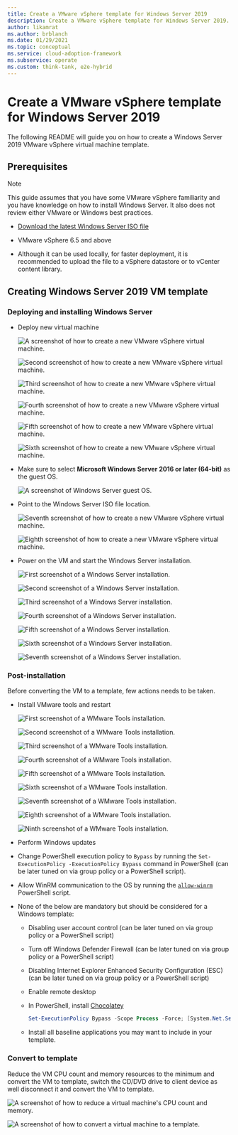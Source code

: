 ```yaml
---
title: Create a VMware vSphere template for Windows Server 2019
description: Create a VMware vSphere template for Windows Server 2019.
author: likamrat
ms.author: brblanch
ms.date: 01/29/2021
ms.topic: conceptual
ms.service: cloud-adoption-framework
ms.subservice: operate
ms.custom: think-tank, e2e-hybrid
---
```


# Create a VMware vSphere template for Windows Server 2019

The following README will guide you on how to create a Windows Server 2019 VMware vSphere virtual machine template.

## Prerequisites

> [!NOTE]
> This guide assumes that you have some VMware vSphere familiarity and you have knowledge on how to install Windows Server. It also does not review either VMware or Windows best practices.

- [Download the latest Windows Server ISO file](https://www.microsoft.com/windows-server/trial)

- VMware vSphere 6.5 and above

- Although it can be used locally, for faster deployment, it is recommended to upload the file to a vSphere datastore or to vCenter content library.

## Creating Windows Server 2019 VM template

### Deploying and installing Windows Server

- Deploy new virtual machine

    ![A screenshot of how to create a new VMware vSphere virtual machine.](./img/vmware-winsrv2k19-template/winsrv-template-newvm-1.png)

    ![Second screenshot of how to create a new VMware vSphere virtual machine.](./img/vmware-winsrv2k19-template/winsrv-template-newvm-2.png)

    ![Third screenshot of how to create a new VMware vSphere virtual machine.](./img/vmware-winsrv2k19-template/winsrv-template-newvm-3.png)

    ![Fourth screenshot of how to create a new VMware vSphere virtual machine.](./img/vmware-winsrv2k19-template/winsrv-template-newvm-4.png)

    ![Fifth screenshot of how to create a new VMware vSphere virtual machine.](./img/vmware-winsrv2k19-template/winsrv-template-newvm-5.png)

    ![Sixth screenshot of how to create a new VMware vSphere virtual machine.](./img/vmware-winsrv2k19-template/winsrv-template-newvm-6.png)

- Make sure to select **Microsoft Windows Server 2016 or later (64-bit)** as the guest OS.

    ![A screenshot of Windows Server guest OS.](./img/vmware-winsrv2k19-template/winsrv-template-guest-os.png)

- Point to the Windows Server ISO file location.

    ![Seventh screenshot of how to create a new VMware vSphere virtual machine.](./img/vmware-winsrv2k19-template/winsrv-template-newvm-7.png)

    ![Eighth screenshot of how to create a new VMware vSphere virtual machine.](./img/vmware-winsrv2k19-template/winsrv-template-newvm-8.png)

- Power on the VM and start the Windows Server installation.

    ![First screenshot of a Windows Server installation.](./img/vmware-winsrv2k19-template/winsrv-template-installation-1.png)

    ![Second screenshot of a Windows Server installation.](./img/vmware-winsrv2k19-template/winsrv-template-installation-2.png)

    ![Third screenshot of a Windows Server installation.](./img/vmware-winsrv2k19-template/winsrv-template-installation-3.png)

    ![Fourth screenshot of a Windows Server installation.](./img/vmware-winsrv2k19-template/winsrv-template-installation-4.png)

    ![Fifth screenshot of a Windows Server installation.](./img/vmware-winsrv2k19-template/winsrv-template-installation-5.png)

    ![Sixth screenshot of a Windows Server installation.](./img/vmware-winsrv2k19-template/winsrv-template-installation-6.png)

    ![Seventh screenshot of a Windows Server installation.](./img/vmware-winsrv2k19-template/winsrv-template-installation-7.png)

### Post-installation

Before converting the VM to a template, few actions needs to be taken.

- Install VMware tools and restart

    ![First screenshot of a WMware Tools installation.](./img/vmware-winsrv2k19-template/winsrv-template-tools-1.png)

    ![Second screenshot of a WMware Tools installation.](./img/vmware-winsrv2k19-template/winsrv-template-tools-2.png)

    ![Third screenshot of a WMware Tools installation.](./img/vmware-winsrv2k19-template/winsrv-template-tools-3.png)

    ![Fourth screenshot of a WMware Tools installation.](./img/vmware-winsrv2k19-template/winsrv-template-tools-4.png)

    ![Fifth screenshot of a WMware Tools installation.](./img/vmware-winsrv2k19-template/winsrv-template-tools-5.png)

    ![Sixth screenshot of a WMware Tools installation.](./img/vmware-winsrv2k19-template/winsrv-template-tools-6.png)

    ![Seventh screenshot of a WMware Tools installation.](./img/vmware-winsrv2k19-template/winsrv-template-tools-7.png)

    ![Eighth screenshot of a WMware Tools installation.](./img/vmware-winsrv2k19-template/winsrv-template-tools-8.png)

    ![Ninth screenshot of a WMware Tools installation.](./img/vmware-winsrv2k19-template/winsrv-template-tools-9.png)

- Perform Windows updates

- Change PowerShell execution policy to `Bypass` by running the `Set-ExecutionPolicy -ExecutionPolicy Bypass` command in PowerShell (can be later tuned on via group policy or a PowerShell script).

- Allow WinRM communication to the OS by running the [`allow-winrm`](https://github.com/microsoft/azure-arc/blob/main/azure-arc-servers-jumpstart/vmware/winsrv/terraform/scripts/allow-winrm.ps1) PowerShell script.

- None of the below are mandatory but should be considered for a Windows template:

  - Disabling user account control (can be later tuned on via group policy or a PowerShell script)
  - Turn off Windows Defender Firewall (can be later tuned on via group policy or a PowerShell script)
  - Disabling Internet Explorer Enhanced Security Configuration (ESC) (can be later tuned on via group policy or a PowerShell script)
  - Enable remote desktop
  - In PowerShell, install [Chocolatey](https://chocolatey.org/install)

    ```powershell
    Set-ExecutionPolicy Bypass -Scope Process -Force; [System.Net.ServicePointManager]::SecurityProtocol = [System.Net.ServicePointManager]::SecurityProtocol -bor 3072; iex ((New-Object System.Net.WebClient).DownloadString('https://chocolatey.org/install.ps1'))
    ```

  - Install all baseline applications you may want to include in your template.

### Convert to template

Reduce the VM CPU count and memory resources to the minimum and convert the VM to template, switch the CD/DVD drive to client device as well disconnect it and convert the VM to template.

![A screenshot of how to reduce a virtual machine's CPU count and memory.](./img/vmware-winsrv2k19-template/winsrv-template-reduce.png)

![A screenshot of how to convert a virtual machine to a template.](./img/vmware-winsrv2k19-template/winsrv-template-convert.png)
